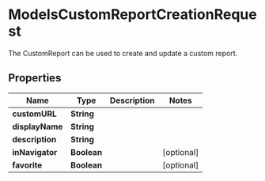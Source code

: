 

# ModelsCustomReportCreationRequest

The CustomReport can be used to create and update a custom report.

## Properties

| Name | Type | Description | Notes |
|------------ | ------------- | ------------- | -------------|
|**customURL** | **String** |  |  |
|**displayName** | **String** |  |  |
|**description** | **String** |  |  |
|**inNavigator** | **Boolean** |  |  [optional] |
|**favorite** | **Boolean** |  |  [optional] |



